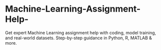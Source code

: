 # Machine-Learning-Assignment-Help-
Get expert Machine Learning assignment help with coding, model training, and real-world datasets. Step-by-step guidance in Python, R, MATLAB &amp; more.
